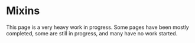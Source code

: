 # Mixins

This page is a very heavy work in progress. Some pages have been mostly completed, some are still in progress, and many have no work started.
